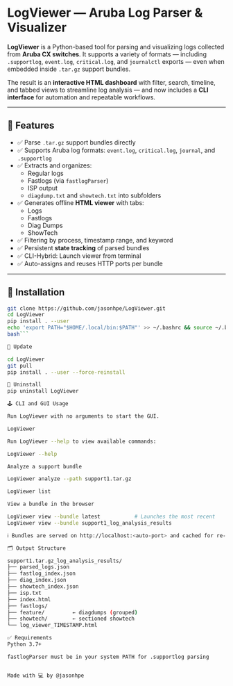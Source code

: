 # LogViewer — Aruba Log Parser & Visualizer

**LogViewer** is a Python-based tool for parsing and visualizing logs collected from **Aruba CX switches**. It supports a variety of formats — including `.supportlog`, `event.log`, `critical.log`, and `journalctl` exports — even when embedded inside `.tar.gz` support bundles.

The result is an **interactive HTML dashboard** with filter, search, timeline, and tabbed views to streamline log analysis — and now includes a **CLI interface** for automation and repeatable workflows.

---

## 🔧 Features

- ✅ Parse `.tar.gz` support bundles directly
- ✅ Supports Aruba log formats: `event.log`, `critical.log`, `journal`, and `.supportlog`
- ✅ Extracts and organizes:
  - Regular logs
  - Fastlogs (via `fastlogParser`)
  - ISP output
  - `diagdump.txt` and `showtech.txt` into subfolders
- ✅ Generates offline **HTML viewer** with tabs:
  - Logs
  - Fastlogs
  - Diag Dumps
  - ShowTech
- ✅ Filtering by process, timestamp range, and keyword
- ✅ Persistent **state tracking** of parsed bundles
- ✅ CLI-Hybrid: Launch viewer from terminal
- ✅ Auto-assigns and reuses HTTP ports per bundle

---
## 🚀 Installation

```bash
git clone https://github.com/jasonhpe/LogViewer.git
cd LogViewer
pip install . --user
echo 'export PATH="$HOME/.local/bin:$PATH"' >> ~/.bashrc && source ~/.bashrc
bash```

🔁 Update

cd LogViewer
git pull
pip install . --user --force-reinstall

🧹 Uninstall
pip uninstall LogViewer

🕹️ CLI and GUI Usage

Run LogViewer with no arguments to start the GUI.

LogViewer

Run LogViewer --help to view available commands:

LogViewer --help

Analyze a support bundle

LogViewer analyze --path support1.tar.gz

LogViewer list

View a bundle in the browser

LogViewer view --bundle latest           # Launches the most recent
LogViewer view --bundle support1_log_analysis_results

ℹ️ Bundles are served on http://localhost:<auto-port> and cached for re-use.

🗂 Output Structure

support1.tar.gz_log_analysis_results/
├── parsed_logs.json
├── fastlog_index.json
├── diag_index.json
├── showtech_index.json
├── isp.txt
├── index.html
├── fastlogs/
├── feature/         ← diagdumps (grouped)
├── showtech/        ← sectioned showtech
└── log_viewer_TIMESTAMP.html

✅ Requirements
Python 3.7+

fastlogParser must be in your system PATH for .supportlog parsing


Made with 💻 by @jasonhpe


